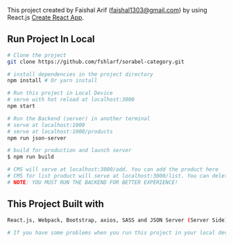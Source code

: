 This project created by Faishal Arif (faishal1303@gmail.com) by using React.js  [Create React App](https://github.com/facebook/create-react-app).

## Run Project In Local

``` bash
# Clone the project
git clone https://github.com/fshlarf/sorabel-category.git

# install dependencies in the project directory
npm install # Or yarn install

# Run this project in Local Device
# serve with hot reload at localhost:3000
npm start

# Run the Backend (server) in another terminal
# serve at localhost:1000
# serve at localhost:1000/products
npm run json-server

# build for production and launch server
$ npm run build

# CMS will serve at localhost:3000/add. You can add the product here
# CMS for list product will serve at localhost:3000/list. You can delete the product here
# NOTE: YOU MUST RUN THE BACKEND FOR BETTER EXPERIENCE! 

```

## This Project Built with

``` bash
React.js, Webpack, Bootstrap, axios, SASS and JSON Server (Server Side)

# If you have some problems when you run this project in your local device, please contact me at faishal1303@gmail.com. Enjoy.

```